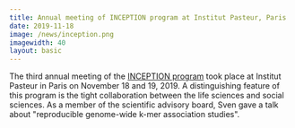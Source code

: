 ```yaml
---
title: Annual meeting of INCEPTION program at Institut Pasteur, Paris
date: 2019-11-18
image: /news/inception.png
imagewidth: 40
layout: basic
---
```


The third annual meeting of the [INCEPTION program](https://research.pasteur.fr/en/program_project/inception/) took place at Institut Pasteur in Paris on November 18 and 19, 2019.
A distinguishing feature of this program is the tight collaboration between the life sciences and social sciences.
As a member of the scientific advisory board, Sven gave a talk about "reproducible genome-wide k-mer association studies".
